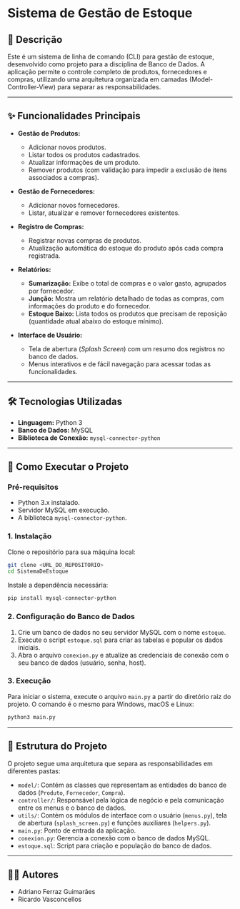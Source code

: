 # Sistema de Gestão de Estoque

## 📖 Descrição
Este é um sistema de linha de comando (CLI) para gestão de estoque, desenvolvido como projeto para a disciplina de Banco de Dados. A aplicação permite o controle completo de produtos, fornecedores e compras, utilizando uma arquitetura organizada em camadas (Model-Controller-View) para separar as responsabilidades.

---

## ✨ Funcionalidades Principais
- **Gestão de Produtos:**
  - Adicionar novos produtos.
  - Listar todos os produtos cadastrados.
  - Atualizar informações de um produto.
  - Remover produtos (com validação para impedir a exclusão de itens associados a compras).

- **Gestão de Fornecedores:**
  - Adicionar novos fornecedores.
  - Listar, atualizar e remover fornecedores existentes.

- **Registro de Compras:**
  - Registrar novas compras de produtos.
  - Atualização automática do estoque do produto após cada compra registrada.

- **Relatórios:**
  - **Sumarização:** Exibe o total de compras e o valor gasto, agrupados por fornecedor.
  - **Junção:** Mostra um relatório detalhado de todas as compras, com informações do produto e do fornecedor.
  - **Estoque Baixo:** Lista todos os produtos que precisam de reposição (quantidade atual abaixo do estoque mínimo).

- **Interface de Usuário:**
  - Tela de abertura (*Splash Screen*) com um resumo dos registros no banco de dados.
  - Menus interativos e de fácil navegação para acessar todas as funcionalidades.

---

## 🛠️ Tecnologias Utilizadas
- **Linguagem:** Python 3
- **Banco de Dados:** MySQL
- **Biblioteca de Conexão:** `mysql-connector-python`

---

## 🚀 Como Executar o Projeto

### Pré-requisitos
- Python 3.x instalado.
- Servidor MySQL em execução.
- A biblioteca `mysql-connector-python`.

### 1. Instalação
Clone o repositório para sua máquina local:
```bash
git clone <URL_DO_REPOSITORIO>
cd SistemaDeEstoque
```

Instale a dependência necessária:
```bash
pip install mysql-connector-python
```

### 2. Configuração do Banco de Dados
1. Crie um banco de dados no seu servidor MySQL com o nome `estoque`.
2. Execute o script `estoque.sql` para criar as tabelas e popular os dados iniciais.
3. Abra o arquivo `conexion.py` e atualize as credenciais de conexão com o seu banco de dados (usuário, senha, host).

### 3. Execução
Para iniciar o sistema, execute o arquivo `main.py` a partir do diretório raiz do projeto. O comando é o mesmo para Windows, macOS e Linux:
```bash
python3 main.py
```

---

## 📁 Estrutura do Projeto
O projeto segue uma arquitetura que separa as responsabilidades em diferentes pastas:
- `model/`: Contém as classes que representam as entidades do banco de dados (`Produto`, `Fornecedor`, `Compra`).
- `controller/`: Responsável pela lógica de negócio e pela comunicação entre os menus e o banco de dados.
- `utils/`: Contém os módulos de interface com o usuário (`menus.py`), tela de abertura (`splash_screen.py`) e funções auxiliares (`helpers.py`).
- `main.py`: Ponto de entrada da aplicação.
- `conexion.py`: Gerencia a conexão com o banco de dados MySQL.
- `estoque.sql`: Script para criação e população do banco de dados.

---

## 👨‍💻 Autores
- Adriano Ferraz Guimarães
- Ricardo Vasconcellos 